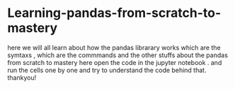 # Learning-pandas-from-scratch-to-mastery
here we will all learn about how the pandas librarary works which are the symtaxs , which are the commmands and the other stuffs about the pandas from scratch to mastery
here open the code in the jupyter notebook .
and run the cells one by one and try to understand the code behind that.
thankyou!
